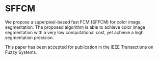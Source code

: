 # SFFCM
We propose a superpixel-based fast FCM (SFFCM) for color image segmentation. The proposed algorithm is able to achieve color image segmentation with a very low computational cost, yet achieve a high segmentation precision.

This paper has been accepted for publication in the IEEE Transactions on Fuzzy Systems.
